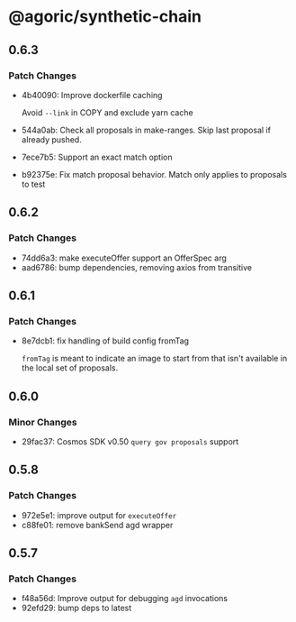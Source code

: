 # @agoric/synthetic-chain

## 0.6.3

### Patch Changes

- 4b40090: Improve dockerfile caching

  Avoid `--link` in COPY and exclude yarn cache

- 544a0ab: Check all proposals in make-ranges.
  Skip last proposal if already pushed.
- 7ece7b5: Support an exact match option
- b92375e: Fix match proposal behavior. Match only applies to proposals to test

## 0.6.2

### Patch Changes

- 74dd6a3: make executeOffer support an OfferSpec arg
- aad6786: bump dependencies, removing axios from transitive

## 0.6.1

### Patch Changes

- 8e7dcb1: fix handling of build config fromTag

  `fromTag` is meant to indicate an image to start from that isn't available in the local set of proposals.

## 0.6.0

### Minor Changes

- 29fac37: Cosmos SDK v0.50 `query gov proposals` support

## 0.5.8

### Patch Changes

- 972e5e1: improve output for `executeOffer`
- c88fe01: remove bankSend agd wrapper

## 0.5.7

### Patch Changes

- f48a56d: Improve output for debugging `agd` invocations
- 92efd29: bump deps to latest
